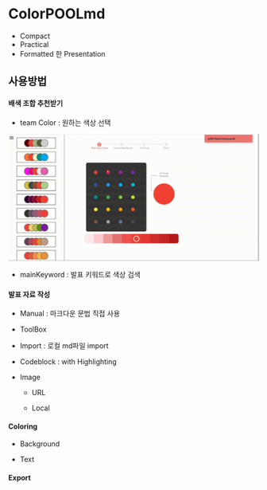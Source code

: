 # ColorPOOLmd
- Compact
- Practical
- Formatted 한 Presentation

## 사용방법

#### 배색 조합 추천받기
- team Color : 원하는 색상 선택
<img src='./docs/image/teamColor1.gif'>

- mainKeyword : 발표 키워드로 색상 검색


#### 발표 자료 작성
- Manual : 마크다운 문법 직접 사용


- ToolBox


- Import : 로컬 md파일 import

- Codeblock : with Highlighting

- Image
    - URL
    
    - Local

#### Coloring
- Background

- Text

#### Export



